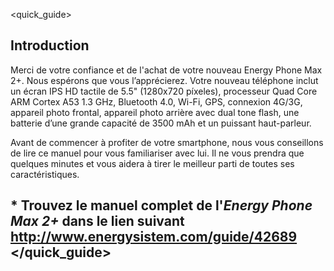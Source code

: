 <quick_guide>

## Introduction
Merci de votre confiance et de l'achat de votre nouveau Energy Phone Max 2+. Nous espérons que vous l’apprécierez.
Votre nouveau téléphone inclut un écran IPS HD tactile de 5.5" (1280x720 píxeles), processeur Quad Core ARM Cortex A53 1.3 GHz, Bluetooth 4.0, Wi-Fi, GPS, connexion 4G/3G, appareil photo frontal, appareil photo arrière avec dual tone flash, une batterie d’une grande capacité de 3500 mAh et un puissant haut-parleur.

Avant de commencer à profiter de votre smartphone, nous vous conseillons de lire ce manuel pour vous familiariser avec lui. Il ne vous prendra que quelques minutes et vous aidera à tirer le meilleur parti de toutes ses caractéristiques.

## <unique> * Trouvez le manuel complet de l'*Energy Phone Max 2+* dans le lien suivant  http://www.energysistem.com/guide/42689 </unique> </quick_guide>
